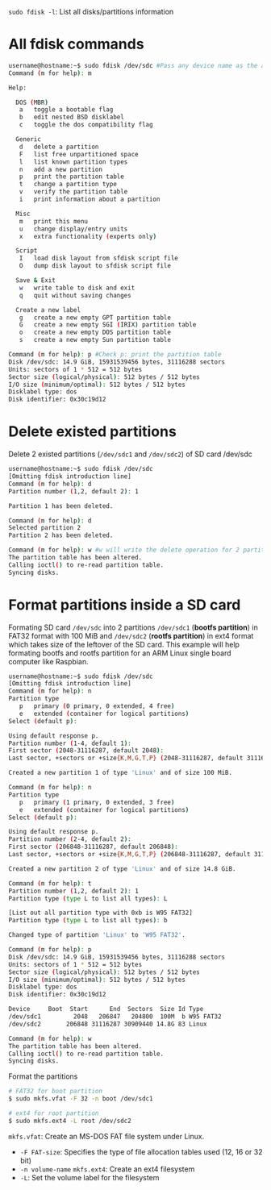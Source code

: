 ``sudo fdisk -l``: List all disks/partitions information
# All fdisk commands
```sh
username@hostname:~$ sudo fdisk /dev/sdc #Pass any device name as the argument to check for the command
Command (m for help): m

Help:

  DOS (MBR)
   a   toggle a bootable flag
   b   edit nested BSD disklabel
   c   toggle the dos compatibility flag

  Generic
   d   delete a partition
   F   list free unpartitioned space
   l   list known partition types
   n   add a new partition
   p   print the partition table
   t   change a partition type
   v   verify the partition table
   i   print information about a partition

  Misc
   m   print this menu
   u   change display/entry units
   x   extra functionality (experts only)

  Script
   I   load disk layout from sfdisk script file
   O   dump disk layout to sfdisk script file

  Save & Exit
   w   write table to disk and exit
   q   quit without saving changes

  Create a new label
   g   create a new empty GPT partition table
   G   create a new empty SGI (IRIX) partition table
   o   create a new empty DOS partition table
   s   create a new empty Sun partition table

Command (m for help): p #Check p: print the partition table 
Disk /dev/sdc: 14.9 GiB, 15931539456 bytes, 31116288 sectors
Units: sectors of 1 * 512 = 512 bytes
Sector size (logical/physical): 512 bytes / 512 bytes
I/O size (minimum/optimal): 512 bytes / 512 bytes
Disklabel type: dos
Disk identifier: 0x30c19d12
```
# Delete existed partitions

Delete 2 existed partitions (``/dev/sdc1`` and ``/dev/sdc2``) of SD card /dev/sdc

```sh
username@hostname:~$ sudo fdisk /dev/sdc
[Omitting fdisk introduction line]
Command (m for help): d
Partition number (1,2, default 2): 1

Partition 1 has been deleted.

Command (m for help): d
Selected partition 2
Partition 2 has been deleted.

Command (m for help): w #w will write the delete operation for 2 partitions /dev/sdc1 and /dev/sdc2 setting above
The partition table has been altered.
Calling ioctl() to re-read partition table.
Syncing disks.
```
# Format partitions inside a SD card

Formating SD card ``/dev/sdc`` into 2 partitions ``/dev/sdc1`` (**bootfs partition**) in FAT32 format with 100 MiB and ``/dev/sdc2`` (**rootfs partition**) in ext4 format which takes size of the leftover of the SD card. This example will help formating bootfs and rootfs partition for an ARM Linux single board computer like Raspbian.

```sh
username@hostname:~$ sudo fdisk /dev/sdc
[Omitting fdisk introduction line]
Command (m for help): n
Partition type
   p   primary (0 primary, 0 extended, 4 free)
   e   extended (container for logical partitions)
Select (default p): 

Using default response p.
Partition number (1-4, default 1): 
First sector (2048-31116287, default 2048): 
Last sector, +sectors or +size{K,M,G,T,P} (2048-31116287, default 31116287): +100M

Created a new partition 1 of type 'Linux' and of size 100 MiB.

Command (m for help): n
Partition type
   p   primary (1 primary, 0 extended, 3 free)
   e   extended (container for logical partitions)
Select (default p): 

Using default response p.
Partition number (2-4, default 2): 
First sector (206848-31116287, default 206848): 
Last sector, +sectors or +size{K,M,G,T,P} (206848-31116287, default 31116287): 

Created a new partition 2 of type 'Linux' and of size 14.8 GiB.

Command (m for help): t
Partition number (1,2, default 2): 1
Partition type (type L to list all types): L

[List out all partition type with 0xb is W95 FAT32]
Partition type (type L to list all types): b

Changed type of partition 'Linux' to 'W95 FAT32'.

Command (m for help): p
Disk /dev/sdc: 14.9 GiB, 15931539456 bytes, 31116288 sectors
Units: sectors of 1 * 512 = 512 bytes
Sector size (logical/physical): 512 bytes / 512 bytes
I/O size (minimum/optimal): 512 bytes / 512 bytes
Disklabel type: dos
Disk identifier: 0x30c19d12

Device     Boot  Start      End  Sectors  Size Id Type
/dev/sdc1         2048   206847   204800  100M  b W95 FAT32
/dev/sdc2       206848 31116287 30909440 14.8G 83 Linux

Command (m for help): w
The partition table has been altered.
Calling ioctl() to re-read partition table.
Syncing disks.
```

Format the partitions
```sh
# FAT32 for boot partition
$ sudo mkfs.vfat -F 32 -n boot /dev/sdc1

# ext4 for root partition
$ sudo mkfs.ext4 -L root /dev/sdc2
```
``mkfs.vfat``: Create an MS-DOS FAT file system under Linux.
* ``-F FAT-size``: Specifies the type of file allocation tables used (12, 16 or 32 bit)
* ``-n volume-name``
``mkfs.ext4``: Create an ext4 filesystem
* ``-L``: Set the volume label for the filesystem
